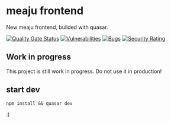 # meaju frontend
New meaju frontend, builded with quasar.

[![Quality Gate Status](https://sonarcloud.io/api/project_badges/measure?project=gruessung_q_meaju_frontend&metric=alert_status)](https://sonarcloud.io/dashboard?id=gruessung_q_meaju_frontend) [![Vulnerabilities](https://sonarcloud.io/api/project_badges/measure?project=gruessung_q_meaju_frontend&metric=vulnerabilities)](https://sonarcloud.io/dashboard?id=gruessung_q_meaju_frontend) [![Bugs](https://sonarcloud.io/api/project_badges/measure?project=gruessung_q_meaju_frontend&metric=bugs)](https://sonarcloud.io/dashboard?id=gruessung_q_meaju_frontend) [![Security Rating](https://sonarcloud.io/api/project_badges/measure?project=gruessung_q_meaju_frontend&metric=security_rating)](https://sonarcloud.io/dashboard?id=gruessung_q_meaju_frontend)

## Work in progress
This project is still work in progress. Do not use it in production!

## start dev
```npm install && quasar dev```

:)
